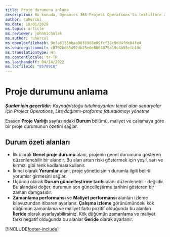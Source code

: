 ```yaml
---
title: Proje durumunu anlama
description: Bu konuda, Dynamics 365 Project Operations'ta tekliflere atanan durum hakkında bilgiler sağlanmaktadır.
author: ruhercul
ms.date: 10/01/2020
ms.topic: article
ms.reviewer: johnmichalak
ms.author: ruhercul
ms.openlocfilehash: 9efa6135bbaa98f8968e09fcf38c9dd4fde84fe4
ms.sourcegitcommit: c0792bd65d92db25e0e8864879a19c4b93efb10c
ms.translationtype: HT
ms.contentlocale: tr-TR
ms.lasthandoff: 04/14/2022
ms.locfileid: "8578916"
---
```

# <a name="understand-project-status"></a>Proje durumunu anlama

_**Şunlar için geçerlidir:** Kaynağı/stoğu tutulmayanları temel alan senaryolar için Project Operations, Lite dağıtımı-proforma faturalamayı yönetme_


Esasen **Proje Varlığı** sayfasındaki **Durum** bölümü, maliyet ve çalışmaya göre bir proje durumunun özetini sağlar.


## <a name="status-summary-fields"></a>Durum özeti alanları

- İlk olarak **Genel proje durumu** alanı, projenin genel durumunu gösteren düzenlenebilir bir alandır. Bu alan artan riski göstermek için yeşil, sarı ve kırmızı gibi renk kodlaması kullanır. 
- İkinci olarak **Yorumlar** alanı, proje yöneticisinin durumla ilgili belirli yorumlar girmesini sağlar. 
- Üçüncü olarak **Durum güncelleştirme tarihi** alanı düzenlenebilir değildir. Bu alandaki değer, durumun son güncelleştirme tarihini gösteren bir zaman damgasıdır.
- **Zamanlama performansı** ve **Maliyet performansı** alanları izleme kılavuzundan itibaren ayarlanır. **Çalışma izleme** görünümündeki kök düğümün zamanlama ve maliyet farkı pozitif olduğunda bu alanları **İleride** olarak ayarlayabilirsiniz. Kök düğümün zamanlama ve maliyet farkı negatif olduğunda bu alanlar **Geride** olarak ayarlanır.


[!INCLUDE[footer-include](../includes/footer-banner.md)]